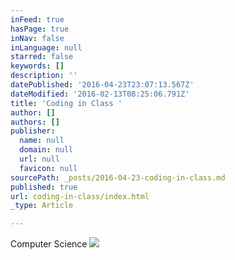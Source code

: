 ```yaml
---
inFeed: true
hasPage: true
inNav: false
inLanguage: null
starred: false
keywords: []
description: ''
datePublished: '2016-04-23T23:07:13.567Z'
dateModified: '2016-02-13T08:25:06.791Z'
title: 'Coding in Class '
author: []
authors: []
publisher:
  name: null
  domain: null
  url: null
  favicon: null
sourcePath: _posts/2016-04-23-coding-in-class.md
published: true
url: coding-in-class/index.html
_type: Article

---
```

Computer Science ![](https://the-grid-user-content.s3-us-west-2.amazonaws.com/08ee9599-1059-4351-a25f-36b7df25627c.jpg)